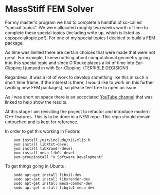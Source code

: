 # MassStiff FEM Solver

For my master's program we had to complete a handful of so-called "special topics". We were allocated roughly two weeks
worth of time to complete these special topics (including write up, which is listed as cppspecialtopic.pdf). For one of my special topics I decided to build a FEM package.

As time was limited there are certain choices that were made that were not great. For example, I knew nothing about
computational geometry going into this special topic and since O'Rouke places a lot of time into Ear-Clipping I jumped
in with Ear-Clipping. (TERRIBLE DECISION!)

Regardless, it was a lot of work to develop something like this in such a short time frame. If the interest is there, I
would like to work on this further (writing new FEM packages), so please feel free to open an issue.

As I was short on space there is an accociated <a href="https://www.youtube.com/channel/UCOSpHsqVj2jfoL8hdNlRYrg
" target="_blank"> YouTube channel</a> that was linked to help show the results.

At this stage I am revisiting the project to refactor and introduce modern C++ features. This is to be done in a NEW repo. This repo should remain untouched and is kept for reference. 

In order to get this working in Fedora:

        yum install /usr/include/X11/xlib.h
        yum install libXtst-devel
        yum install libXrandr-devel
        yum install mesa-libGL-devel
        yum groupinstall "X Software Development"

To get things going in Ubuntu: 

        sudo apt-get install libx11-dev
        sudo apt-get install libxrender-dev
        sudo apt-get install mesa-common-dev
        sudo apt-get install libglu1-mesa-dev
